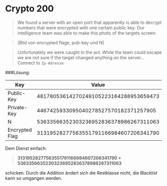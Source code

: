 # Crypto 200

>We found a server with an open port that apparently is able to decrypt numbers that
were encrypted with one certain public key. Our intelligence team was able to make this photo of the targets screen:

>	[Bild von encrypted flage, pub-key und N]

>Unfortunately we were caught in the act. While the team could escape we are not sure if the target changed anything on the server...  
>Connect to `Ip-Adresse`


###Lösung:  

Key 				| Value 					                |
------------------|----------------------------------------|
Public-Key 		| 48178053614270249105223164288953659473 |
Private-Key 		| 4467425933095040278527570182371257905  |
N 					| 53633566352303236952836378986267311063 |
Encrypted Flag 	| 31319528277563551791166984607206341790 |

Dem Dienst einfach:  

> **31319528277563551791166984607206341790 + 53633566352303236952836378986267311063**   

schicken. Durch die Addition ändert sich die Restklasse nicht, die Blacklist kann so umgangen werden.